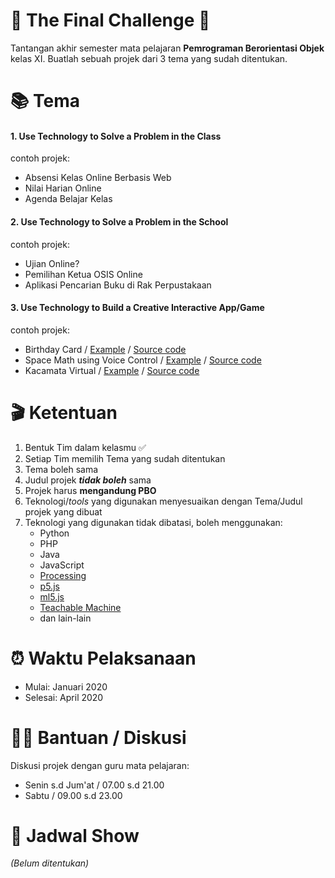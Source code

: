 # 🎉 The Final Challenge 🎉
Tantangan akhir semester mata pelajaran **Pemrograman Berorientasi Objek** kelas XI. 
Buatlah sebuah projek dari 3 tema yang sudah ditentukan.

# 📚 Tema
#### 1. Use Technology to Solve a Problem in the Class
  contoh projek:
  - Absensi Kelas Online Berbasis Web
  - Nilai Harian Online
  - Agenda Belajar Kelas
#### 2. Use Technology to Solve a Problem in the School
contoh projek:
  - Ujian Online?
  - Pemilihan Ketua OSIS Online
  - Aplikasi Pencarian Buku di Rak Perpustakaan
#### 3. Use Technology to Build a Creative Interactive App/Game
contoh projek:
  - Birthday Card / [Example](https://bday.zulhilmi.id/) / [Source code](https://github.com/hilmizul/bday)
  - Space Math using Voice Control / [Example](https://spacemath.zulhilmi.id/) / [Source code](https://github.com/hilmizul/space-math)
  - Kacamata Virtual / [Example](https://poses.zulhilmi.id/) / [Source code](https://github.com/hilmizul/poses)

# 🎬 Ketentuan
1. Bentuk Tim dalam kelasmu ✅
2. Setiap Tim memilih Tema yang sudah ditentukan
3. Tema boleh sama
4. Judul projek ***tidak boleh*** sama
5. Projek harus **mengandung PBO**
6. Teknologi/*tools* yang digunakan menyesuaikan dengan Tema/Judul projek yang dibuat
7. Teknologi yang digunakan tidak dibatasi, boleh menggunakan:
    - Python
    - PHP
    - Java
    - JavaScript 
    - [Processing](https://processing.org/)
    - [p5.js](https://p5js.org)
    - [ml5.js](https://ml5js.org)
    - [Teachable Machine](https://teachablemachine.withgoogle.com/)
    - dan lain-lain

# ⏰ Waktu Pelaksanaan
- Mulai: Januari 2020 
- Selesai: April 2020

# 🙌🏻 Bantuan / Diskusi
Diskusi projek dengan guru mata pelajaran: 
- Senin s.d Jum'at / 07.00 s.d 21.00
- Sabtu / 09.00 s.d 23.00

# 📆 Jadwal Show
*(Belum ditentukan)*